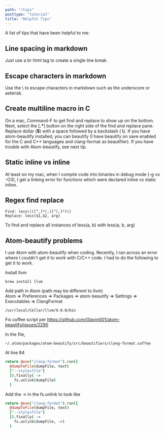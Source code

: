 ```yaml
---
path: "/tips"
posttype: "tutorial"
title: "Helpful Tips"
---
```


A list of tips that have been helpful to me:

## Line spacing in markdown
Just use a br html tag to create a single line break.  

## Escape characters in markdown
Use the \\ to escape characters in markdown such as the underscore or asterisk.

## Create multiline macro in C
On a mac, Command-F to get find and replace to show up on the bottom.  Next, select the [<b>\.\*</b>] button on the right side of the find and replace pane.  Replace dollar (<b>$</b>) with a space followed by a backslash (<b> \\</b>).  If you have atom-beautify installed, you can beautify (I have beautify on save enabled for the C and C++ languages and clang-format as beautifier).  If you have trouble with Atom-beautify, see next tip.

## Static inline vs inline
At least on my mac, when I compile code into binaries in debug mode (-g vs -O3), I get a linking error for functions which were declared inline vs static inline.

## Regex find replace
```
Find: less\(([^,]*),([^),]*)\)
Replace: less($1,$2, arg)
```

To find and replace all instances of less(a, b) with less(a, b, arg)

## Atom-beautify problems
I use Atom with atom-beautify when coding.  Recently, I ran across an error where I couldn't get it to work with C/C++ code.  I had to do the following to get it to work.

Install llvm
```
brew install llvm
```

Add path in Atom (path may be different to llvm)<br/>
Atom => Preferences => Packages => atom-beautify => Settings => Executables => ClangFormat<br/>
```
/usr/local/Cellar/llvm/9.0.0/bin
```

Fix coffee script per https://github.com/Glavin001/atom-beautify/issues/2290

In the file,
```
~/.atom/packages/atom-beautify/src/beautifiers/clang-format.coffee
```

At line 84
```coffee
return @exe("clang-format").run([
  @dumpToFile(dumpFile, text)
  ["--style=file"]
  ]).finally( ->
    fs.unlink(dumpFile)
  )
```

Add the -> in the fs.unlink to look like
```coffee
return @exe("clang-format").run([
  @dumpToFile(dumpFile, text)
  ["--style=file"]
  ]).finally( ->
    fs.unlink(dumpFile, ->)
  )
```
